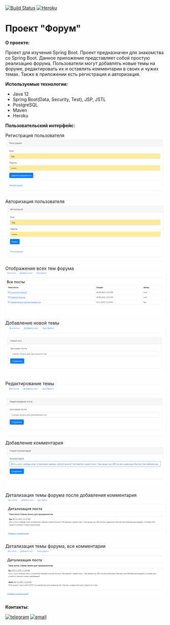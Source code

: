 [![Build Status](https://app.travis-ci.com/ilyapavlovru/job4j_forum.svg?branch=master)](https://app.travis-ci.com/ilyapavlovru/job4j_forum)
[![Heroku](https://img.shields.io/badge/Heroku-430098?style=flat&logo=Heroku&logoColor=white)](https://afternoon-ravine-72161.herokuapp.com/)

Проект "Форум"
=========================================

**О проекте:**

Проект для изучения Spring Boot.
Проект предназначен для знакомства со Spring Boot.
Данное приложение представляет собой простую реализацию форума. 
Пользователи могут добавлять новые темы на форуме, редактировать их и оставлять комментарии в своих и чужих темах. 
Также в приложении есть регистрация и авторизация.

**Используемые технологии:**
- Java 12
- Spring Boot(Data, Security, Test), JSP, JSTL
- PostgreSQL
- Maven
- Heroku

**Пользовательский интерфейс:**

Регистрация пользователя
![ScreenShot](images/2021-11-03_112802.png)

Авторизация пользователя
![ScreenShot](images/2021-11-03_112813.png)

Отображение всех тем форума
![ScreenShot](images/2021-11-03_112636.png)

Добавление новой темы
![ScreenShot](images/2021-11-03_112856.png)

Редактирование темы
![ScreenShot](images/2021-11-03_112910.png)

Добавление комментария
![ScreenShot](images/2021-11-03_112945.png)

Детализация темы форума после добавления комментария
![ScreenShot](images/2021-11-03_113000.png)

Детализация темы форума, все комментарии
![ScreenShot](images/2021-11-03_113216.png)

**Контакты:**

[![telegram](https://img.shields.io/badge/Telegram-gray?style=for-the-badge&logo=Telegram&logoColor=white)](https://t.me/pavlovilyaru)
[![email](https://img.shields.io/badge/Mail.Ru-blue?style=for-the-badge&logo=Mail.Ru&logoColor=white)](mailto:ilya.pavlov@list.ru)

